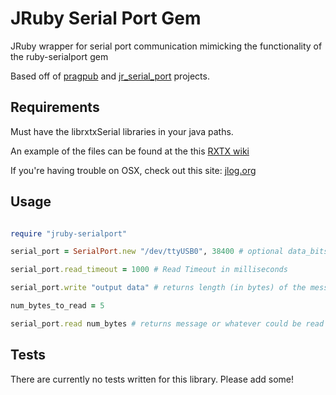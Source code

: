 # JRuby Serial Port Gem

JRuby wrapper for serial port communication mimicking the functionality of the ruby-serialport gem

Based off of [pragpub](https://github.com/undees/pragpub) and [jr_serial_port](https://github.com/dcrosby42/jr_serial_port) projects.

## Requirements

Must have the librxtxSerial libraries in your java paths.

An example of the files can be found at the this [RXTX wiki](http://rxtx.qbang.org/wiki/index.php/Download)

If you're having trouble on OSX, check out this site: [jlog.org](http://jlog.org/rxtx-mac.html)

## Usage

```ruby

require "jruby-serialport"

serial_port = SerialPort.new "/dev/ttyUSB0", 38400 # optional data_bits=8, stop_bits=1, parity=GnuSerialPort::PARITY_NONE

serial_port.read_timeout = 1000 # Read Timeout in milliseconds

serial_port.write "output data" # returns length (in bytes) of the message written

num_bytes_to_read = 5

serial_port.read num_bytes # returns message or whatever could be read before timeout was reached

```

## Tests

There are currently no tests written for this library. Please add some!